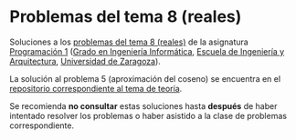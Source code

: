 # Problemas del tema 8 (reales)

Soluciones a los [problemas del tema 8 (reales)](https://miguel-latre.github.io/transparencias/pbs-tema-08-reales.pdf) de la asignatura [Programación 1](https://github.com/prog1-eina) ([Grado en Ingeniería Informática](https://webdiis.unizar.es/~silarri/coordinadorGrado/), [Escuela de Ingeniería y Arquitectura](https://eina.unizar.es/), [Universidad de Zaragoza](https://www.unizar.es/)).

La solución al problema 5 (aproximación del coseno) se encuentra en el
[repositorio correspondiente al tema de teoría](https://github.com/prog1-eina/tema-08-reales).

Se recomienda **no consultar** estas soluciones hasta **después** de haber intentado resolver los problemas o haber asistido a la clase de problemas correspondiente.
